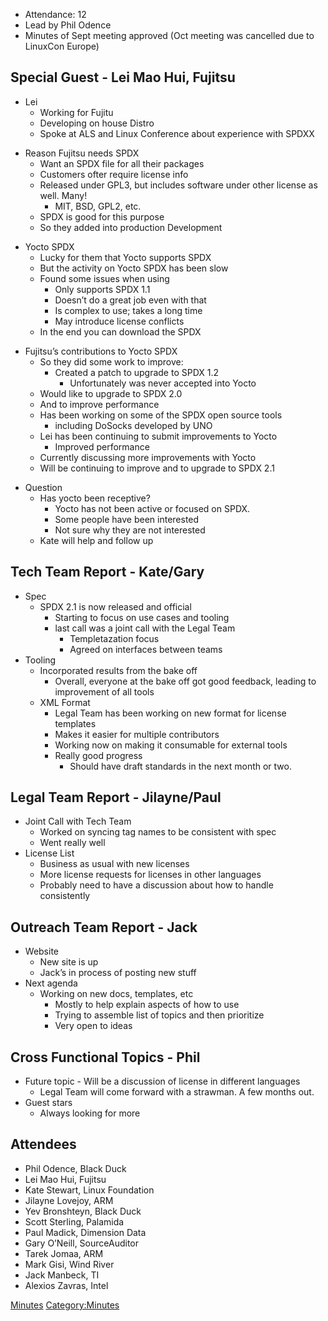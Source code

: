   - Attendance: 12
  - Lead by Phil Odence
  - Minutes of Sept meeting approved (Oct meeting was cancelled due to
    LinuxCon Europe)

## Special Guest - Lei Mao Hui, Fujitsu

  - Lei
      - Working for Fujitu
      - Developing on house Distro
      - Spoke at ALS and Linux Conference about experience with SPDXX

<!-- end list -->

  - Reason Fujitsu needs SPDX
      - Want an SPDX file for all their packages
      - Customers ofter require license info
      - Released under GPL3, but includes software under other license
        as well. Many\!
          - MIT, BSD, GPL2, etc.
      - SPDX is good for this purpose
      - So they added into production Development

<!-- end list -->

  - Yocto SPDX
      - Lucky for them that Yocto supports SPDX
      - But the activity on Yocto SPDX has been slow
      - Found some issues when using
          - Only supports SPDX 1.1
          - Doesn’t do a great job even with that
          - Is complex to use; takes a long time
          - May introduce license conflicts
      - In the end you can download the SPDX

<!-- end list -->

  - Fujitsu’s contributions to Yocto SPDX
      - So they did some work to improve:
          - Created a patch to upgrade to SPDX 1.2
              - Unfortunately was never accepted into Yocto
      - Would like to upgrade to SPDX 2.0
      - And to improve performance
      - Has been working on some of the SPDX open source tools
          - including DoSocks developed by UNO
      - Lei has been continuing to submit improvements to Yocto
          - Improved performance
      - Currently discussing more improvements with Yocto
      - Will be continuing to improve and to upgrade to SPDX 2.1

<!-- end list -->

  - Question
      - Has yocto been receptive?
          - Yocto has not been active or focused on SPDX.
          - Some people have been interested
          - Not sure why they are not interested
      - Kate will help and follow up

## Tech Team Report - Kate/Gary

  - Spec
      - SPDX 2.1 is now released and official
          - Starting to focus on use cases and tooling
          - last call was a joint call with the Legal Team
              - Templetazation focus
              - Agreed on interfaces between teams
  - Tooling
      - Incorporated results from the bake off
          - Overall, everyone at the bake off got good feedback, leading
            to improvement of all tools
      - XML Format
          - Legal Team has been working on new format for license
            templates
          - Makes it easier for multiple contributors
          - Working now on making it consumable for external tools
          - Really good progress
              - Should have draft standards in the next month or two.

## Legal Team Report - Jilayne/Paul

  - Joint Call with Tech Team
      - Worked on syncing tag names to be consistent with spec
      - Went really well
  - License List
      - Business as usual with new licenses
      - More license requests for licenses in other languages
      - Probably need to have a discussion about how to handle
        consistently

## Outreach Team Report - Jack

  - Website
      - New site is up
      - Jack’s in process of posting new stuff
  - Next agenda
      - Working on new docs, templates, etc
          - Mostly to help explain aspects of how to use
          - Trying to assemble list of topics and then prioritize
          - Very open to ideas

## Cross Functional Topics - Phil

  - Future topic - Will be a discussion of license in different
    languages
      - Legal Team will come forward with a strawman. A few months out.
  - Guest stars
      - Always looking for more

## Attendees

  - Phil Odence, Black Duck
  - Lei Mao Hui, Fujitsu
  - Kate Stewart, Linux Foundation
  - Jilayne Lovejoy, ARM
  - Yev Bronshteyn, Black Duck
  - Scott Sterling, Palamida
  - Paul Madick, Dimension Data
  - Gary O’Neill, SourceAuditor
  - Tarek Jomaa, ARM
  - Mark Gisi, Wind River
  - Jack Manbeck, TI
  - Alexios Zavras, Intel

[Minutes](Category:General "wikilink")
[Category:Minutes](Category:Minutes "wikilink")
